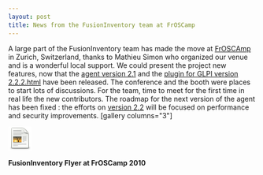```yaml
---
layout: post
title: News from the FusionInventory team at FrOSCamp
---
```


A large part of the FusionInventory team has made the move at [FrOSCAmp](http://froscamp.org) in Zurich, Switzerland, thanks to Mathieu Simon who organized our venue and is a wonderful local support. We could present the project new features, now that the [agent version 2.1](/2010/08/16/fusioninventory-agent-2.1.html) and the [plugin for GLPI version 2.2.2.html](/2010/08/24/fusioninventory-for-glpi-plugin-in-2.2.2) have been released. The conference and the booth were places to start lots of discussions. For the team, time to meet for the first time in real life the new contributors. The roadmap for the next version of the agent has been fixed : the efforts on [version 2.2](http://forge.fusioninventory.org/versions/show/2) will be focused on performance and security improvements.
[gallery columns="3"]

<a href='/news_docs/flyer.pdf'><img src="/news_docs/gnome-mime-application-pdf.png" alt="" title="FusionInventory Flyer at FrOSCamp 2010" width="48" height="48" class="aligncenter size-full wp-image-673" /></a>

<strong>FusionInventory Flyer at FrOSCamp 2010</strong>

